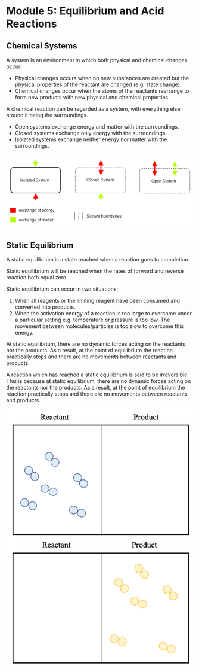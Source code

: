 # Module 5: Equilibrium and Acid Reactions

## Chemical Systems

A system is an environment in which both physical and chemical changes occur:

- Physical changes occurs when no new substances are created but the physical properties of the reactant are changed (e.g. state change).
- Chemical changes occur when the atoms of the reactants rearrange to form new products with new physical and chemical properties.

A chemical reaction can be regarded as a system, with everything else around it being the surroundings.

- Open systems exchange energy and matter with the surroundings.
- Closed systems exchange only energy with the surroundings.
- Isolated systems exchange neither energy nor matter with the surroundings.

![](../images/chemical-systems.png)

## Static Equilibrium

A static equilibrium is a state reached when a reaction goes to completion.

Static equilibrium will be reached when the rates of forward and reverse reaction both equal zero.

Static equilibrium can occur in two situations:

1. When all reagents or the limiting reagent have been consumed and converted into products.
2. When the activation energy of a reaction is too large to overcome under a particular setting e.g. temperature or pressure is too low. The movement between molecules/particles is too slow to overcome this energy.

At static equilibrium, there are no dynamic forces acting on the reactants nor the products. As a result, at the point of equilibrium the reaction practically stops and there are no movements between reactants and products.

A reaction which has reached a static equilibrium is said to be irreversible. This is because at static equilibrium, there are no dynamic forces acting on the reactants nor the products. As a result, at the point of equilibrium the reaction practically stops and there are no movements between reactants and products.

![300](../images/static-equilibrium.png)

